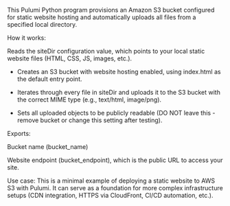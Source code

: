 This Pulumi Python program provisions an Amazon S3 bucket configured for static website hosting and automatically uploads all files from a specified local directory.

How it works:

Reads the siteDir configuration value, which points to your local static website files (HTML, CSS, JS, images, etc.).

- Creates an S3 bucket with website hosting enabled, using index.html as the default entry point.

- Iterates through every file in siteDir and uploads it to the S3 bucket with the correct MIME type (e.g., text/html, image/png).

- Sets all uploaded objects to be publicly readable (DO NOT leave this - remove bucket or change this setting after testing).

Exports:

Bucket name (bucket_name)

Website endpoint (bucket_endpoint), which is the public URL to access your site.

Use case:
This is a minimal example of deploying a static website to AWS S3 with Pulumi. It can serve as a foundation for more complex infrastructure setups (CDN integration, HTTPS via CloudFront, CI/CD automation, etc.).
